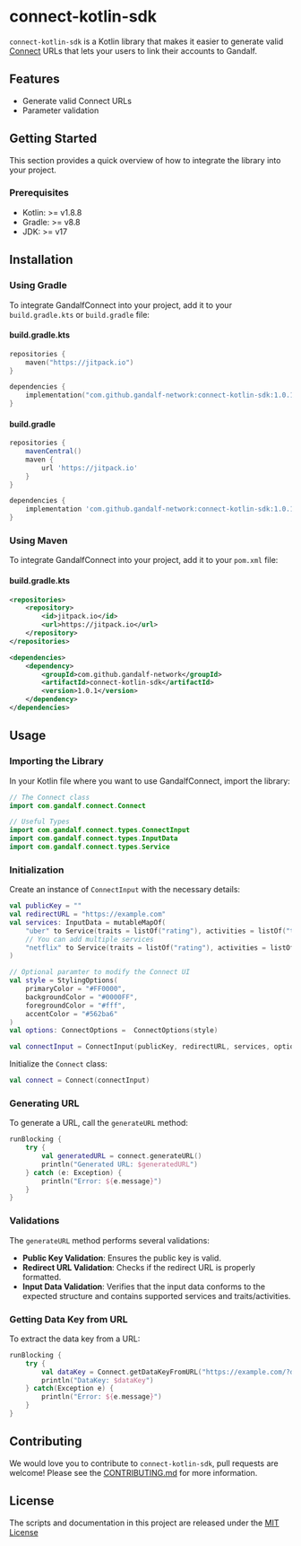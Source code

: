 # connect-kotlin-sdk

`connect-kotlin-sdk` is a Kotlin library that makes it easier to generate valid [Connect](https://docs.gandalf.network/concepts/connect) URLs that lets your users to link their accounts to Gandalf.

## Features

- Generate valid Connect URLs
- Parameter validation

## Getting Started

This section provides a quick overview of how to integrate the library into your project.

### Prerequisites

- Kotlin: >= v1.8.8
- Gradle: >= v8.8
- JDK:    >= v17

## Installation

### Using Gradle

To integrate GandalfConnect into your project, add it to your `build.gradle.kts` or `build.gradle` file:

#### build.gradle.kts

```kotlin
repositories {
    maven("https://jitpack.io")
}

dependencies {
    implementation("com.github.gandalf-network:connect-kotlin-sdk:1.0.1")
}
```

#### build.gradle

```groovy
repositories {
    mavenCentral()
    maven {
        url 'https://jitpack.io'
    }
}

dependencies {
    implementation 'com.github.gandalf-network:connect-kotlin-sdk:1.0.1'
}
```

### Using Maven

To integrate GandalfConnect into your project, add it to your `pom.xml` file:

#### build.gradle.kts

```xml
<repositories>
    <repository>
        <id>jitpack.io</id>
        <url>https://jitpack.io</url>
    </repository>
</repositories>

<dependencies>
    <dependency>
        <groupId>com.github.gandalf-network</groupId>
        <artifactId>connect-kotlin-sdk</artifactId>
        <version>1.0.1</version>
    </dependency>
</dependencies>
```

## Usage

### Importing the Library

In your Kotlin file where you want to use GandalfConnect, import the library:

```kotlin
// The Connect class
import com.gandalf.connect.Connect

// Useful Types
import com.gandalf.connect.types.ConnectInput
import com.gandalf.connect.types.InputData
import com.gandalf.connect.types.Service
```

### Initialization

Create an instance of `ConnectInput` with the necessary details:

```kotlin
val publicKey = ""
val redirectURL = "https://example.com"
val services: InputData = mutableMapOf(
    "uber" to Service(traits = listOf("rating"), activities = listOf("trip")),
    // You can add multiple services
    "netflix" to Service(traits = listOf("rating"), activities = listOf("trip"), required = false), // the required prop is used to make a service optional
)

// Optional paramter to modify the Connect UI
val style = StylingOptions(
    primaryColor = "#FF0000", 
    backgroundColor = "#0000FF", 
    foregroundColor = "#fff", 
    accentColor = "#562ba6"
)
val options: ConnectOptions =  ConnectOptions(style)

val connectInput = ConnectInput(publicKey, redirectURL, services, options)
```

Initialize the `Connect` class:

```kotlin
val connect = Connect(connectInput)
```

### Generating URL

To generate a URL, call the `generateURL` method:

```kotlin
runBlocking {
    try {
        val generatedURL = connect.generateURL()
        println("Generated URL: $generatedURL")
    } catch (e: Exception) {
        println("Error: ${e.message}")
    }
}
```

### Validations

The `generateURL` method performs several validations:

- **Public Key Validation**: Ensures the public key is valid.
- **Redirect URL Validation**: Checks if the redirect URL is properly formatted.
- **Input Data Validation**: Verifies that the input data conforms to the expected structure and contains supported services and traits/activities.

### Getting Data Key from URL

To extract the data key from a URL:

```kotlin
runBlocking {
    try {
        val dataKey = Connect.getDataKeyFromURL("https://example.com/?dataKey=a100")
        println("DataKey: $dataKey")
    } catch(Exception e) {
        println("Error: ${e.message}")
    }
}
```

## Contributing

We would love you to contribute to `connect-kotlin-sdk`, pull requests are welcome! Please see the [CONTRIBUTING.md](CONTRIBUTING.md) for more information.

## License

The scripts and documentation in this project are released under the [MIT License](LICENSE.md)
